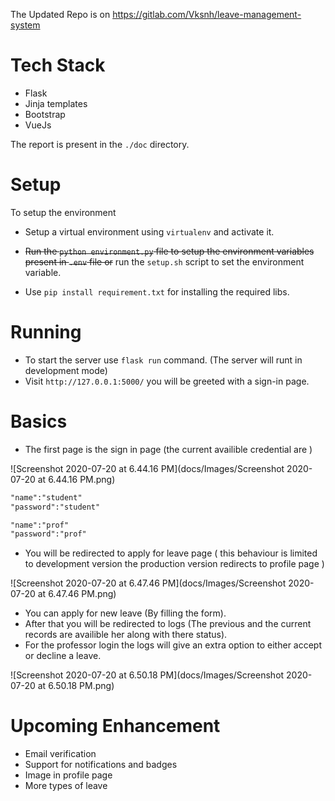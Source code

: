 The Updated Repo is on https://gitlab.com/Vksnh/leave-management-system
# Tech Stack

- Flask
- Jinja templates 
- Bootstrap 
- VueJs

The report is present in the `./doc` directory.
# Setup

To setup the environment 

- Setup a virtual environment using `virtualenv` and activate it.

- ~~Run the `python environment.py` file to setup the environment variables
 present in `.env` file or~~ run the `setup.sh` script to set the environment
  variable.
- Use `pip install requirement.txt` for installing the required libs.

# Running 

- To start the server use `flask run` command. (The server will runt in development mode)
- Visit `http://127.0.0.1:5000/` you will be greeted with a sign-in page.

# Basics

- The first page is the sign in page (the current availible credential are )

![Screenshot 2020-07-20 at 6.44.16 PM](docs/Images/Screenshot 2020-07-20 at 6.44.16 PM.png)

```reStructuredText
"name":"student"
"password":"student"

"name":"prof"
"password":"prof"
```

- You will be redirected to apply for leave page ( this behaviour is limited to development version the production version redirects to profile page )

![Screenshot 2020-07-20 at 6.47.46 PM](docs/Images/Screenshot 2020-07-20 at 6.47.46 PM.png)

- You can apply for new leave (By filling the form). 
- After that you will be redirected to logs (The previous and the current records are availible her along with there status).
- For the professor login the logs will give an extra option to either accept or decline a leave.

![Screenshot 2020-07-20 at 6.50.18 PM](docs/Images/Screenshot 2020-07-20 at 6.50.18 PM.png)



# Upcoming Enhancement

- Email verification
- Support for notifications and badges
- Image in profile page
- More types of leave



